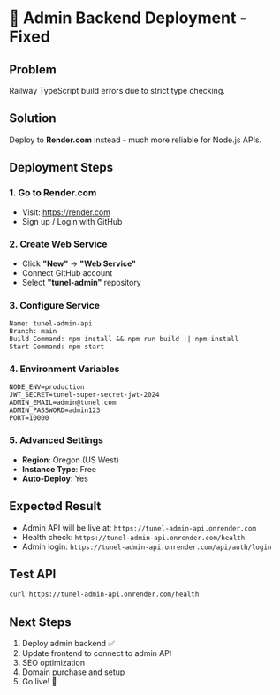 # 🚀 Admin Backend Deployment - Fixed

## Problem
Railway TypeScript build errors due to strict type checking.

## Solution
Deploy to **Render.com** instead - much more reliable for Node.js APIs.

## Deployment Steps

### 1. Go to Render.com
- Visit: https://render.com
- Sign up / Login with GitHub

### 2. Create Web Service
- Click **"New"** → **"Web Service"**
- Connect GitHub account
- Select **"tunel-admin"** repository

### 3. Configure Service
```
Name: tunel-admin-api
Branch: main
Build Command: npm install && npm run build || npm install
Start Command: npm start
```

### 4. Environment Variables
```
NODE_ENV=production
JWT_SECRET=tunel-super-secret-jwt-2024
ADMIN_EMAIL=admin@tunel.com
ADMIN_PASSWORD=admin123
PORT=10000
```

### 5. Advanced Settings
- **Region**: Oregon (US West)
- **Instance Type**: Free
- **Auto-Deploy**: Yes

## Expected Result
- Admin API will be live at: `https://tunel-admin-api.onrender.com`
- Health check: `https://tunel-admin-api.onrender.com/health`
- Admin login: `https://tunel-admin-api.onrender.com/api/auth/login`

## Test API
```bash
curl https://tunel-admin-api.onrender.com/health
```

## Next Steps
1. Deploy admin backend ✅
2. Update frontend to connect to admin API
3. SEO optimization
4. Domain purchase and setup
5. Go live! 🎉